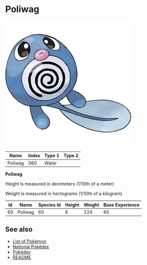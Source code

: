 # Poliwag


![Poliwag](images/060.png)

| **Name** | **Index** | **Type 1** | **Type 2** |
|----|----|----|----|
| Poliwag | 060 | Water  |  |

**Poliwag** 


Height is measured in decimeters (1/10th of a meter)

Weight is measured in hectograms (1/10th of a kilogram)

| **Id** | **Name** | **Species Id** | **Height** | **Weight** | **Base Experience** |
|--------|----------|----------------|------------|------------|---------------------|
| 60 | Poliwag | 60 | 6 | 124 | 60 |


## See also

- [List of Pokémon](../pokemon.md)
- [National Pokédex](../national_pokedex.md)
- [Pokédex](../pokedex.md)
- [README](../README.md)
